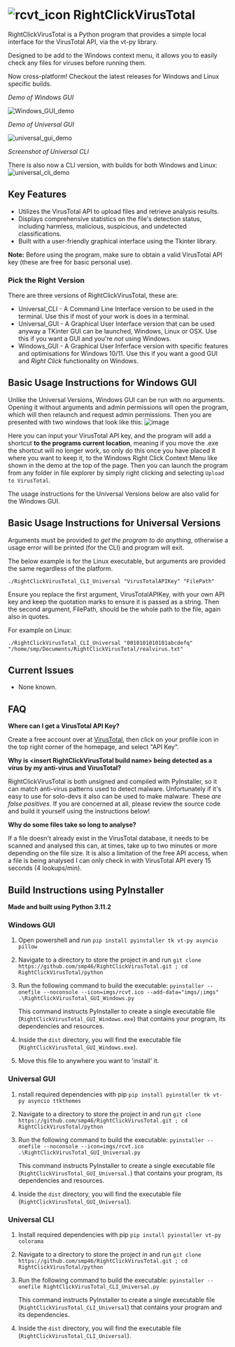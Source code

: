 # ![rcvt_icon](https://github.com/smp46/RightClickVirusTotal/assets/27676057/432f94bc-72b1-4f67-85e4-18b04ac133a7)  RightClickVirusTotal #


RightClickVirusTotal is a Python program that provides a simple local interface for the VirusTotal API, via the vt-py library.

Designed to be add to the Windows context menu, it allows you to easily check any files for viruses before running them.

Now cross-platform! Checkout the latest releases for Windows and Linux specific builds.

_Demo of Windows GUI_

![Windows_GUI_demo](https://github.com/smp46/RightClickVirusTotal/assets/27676057/edbf8a55-4ee0-41aa-b7ea-6f36d689b224)

_Demo of Universal GUI_

![universal_gui_demo](https://github.com/smp46/RightClickVirusTotal/assets/27676057/a35113cf-60ce-4a01-a811-35f7f8c5407c)

_Screenshot of Universal CLI_

There is also now a CLI version, with builds for both Windows and Linux:
![universal_cli_demo](https://github.com/smp46/RightClickVirusTotal/assets/27676057/69610265-d554-4de0-a432-0c55511716b1)

## Key Features

- Utilizes the VirusTotal API to upload files and retrieve analysis results.
- Displays comprehensive statistics on the file's detection status, including harmless, malicious, suspicious, and undetected classifications.
- Built with a user-friendly graphical interface using the Tkinter library.

**Note:** Before using the program, make sure to obtain a valid VirusTotal API key (these are free for basic personal use).

### Pick the Right Version ###

There are three versions of RightClickVirusTotal, these are:

- Universal_CLI - A Command Line Interface version to be used in the terminal. Use this if most of your work is does in a terminal.
- Universal_GUI - A Graphical User Interface version that can be used anyway a TKinter GUI can be launched, Windows, Linux or OSX. Use this if you want a GUI and you're _not_ using Windows.
- Windows_GUI - A Graphical User Inferface version with specific features and optimisations for Windows 10/11. Use this if you want a good GUI and *Right Click* functionality on Windows.


## Basic Usage Instructions for Windows GUI ##

Unlike the Universal Versions, Windows GUI can be run with no arguments. Opening it without arguments and admin permissions will open the program, which will then relaunch and request
admin permissions. Then you are presented with two windows that look like this:
![image](https://github.com/smp46/RightClickVirusTotal/assets/27676057/8c471a81-2763-4c51-b15e-a42ed865fb03)

Here you can input your VirusTotal API key, and the program will add a shortcut **to the programs current location**, meaning if you move the .exe the shortcut will no longer work, so only 
do this once you have placed it where you want to keep it, to the Windows Right Click Context Menu like shown in the demo at the top of the page. Then you can launch the program from any
folder in file explorer by simply right clicking and selecting `Upload to VirusTotal`.

The usage instructions for the Universal Versions below are also valid for the Windows GUI.

## Basic Usage Instructions for Universal Versions

Arguments must be provided  _to get the program to do anything_, otherwise a usage error will be printed (for the CLI) and program will exit.

The below example is for the Linux executable, but arguments are provided the same regardless of the platform.

`./RightClickVirusTotal_CLI_Universal "VirusTotalAPIKey" "FilePath"`

Ensure you replace the first argument, VirusTotalAPIKey, with your own API key and keep the quotation marks to ensure it is passed as a string.
Then the second argument, FilePath, should be the whole path to the file, again also in quotes.

For example on Linux:

`./RightClickVirusTotal_CLI_Universal "0010101010101abcdefq" "/home/smp/Documents/RightClickVirusTotal/realvirus.txt"`

## Current Issues

- None known.

## FAQ

**Where can I get a VirusTotal API Key?**

Create a free account over at [VirusTotal](https://www.virustotal.com), then click on your profile icon in the top right corner of the homepage, and select "API Key".

**Why is \<insert RightClickVirusTotal build name\> being detected as a virus by my anti-virus and VirusTotal?**

RightClickVirusTotal is both unsigned and compiled with PyInstaller, so it can match anti-virus patterns used to detect malware. Unfortunately if it's easy to use for solo-devs it also can be used to make malware. These _are false positives_.
If you are concerned at all, please review the source code and build it yourself using the instructions below!

**Why do some files take so long to analyse?**

If a file doesn't already exist in the VirusTotal database, it needs to be scanned and analysed this can, at times, take up to two minutes or more depending on the file size.
It is also a limitation of the free API access, when a file is being analysed I can only check in with VirusTotal API every 15 seconds (4 lookups/min).

## Build Instructions using PyInstaller
**Made and built using Python 3.11.2**
### Windows GUI ###

1. Open powershell and run `pip install pyinstaller tk vt-py asyncio pillow`

2. Navigate to a directory to store the project in and run `git clone https://github.com/smp46/RightClickVirusTotal.git ; cd RightClickVirusTotal/python`

3. Run the following command to build the executable: `pyinstaller --onefile --noconsole --icon=imgs/rcvt.ico --add-data="imgs/;imgs" .\RightClickVirusTotal_GUI_Windows.py`

   This command instructs PyInstaller to create a single executable file (`RightClickVirusTotal_GUI_Windows.exe`) that contains your program, its dependencies and resources.


4. Inside the `dist` directory, you will find the executable file (`RightClickVirusTotal_GUI_Windows.exe`).

5. Move this file to anywhere you want to 'install' it.

### Universal GUI ###

1. nstall required dependencies with pip `pip install pyinstaller tk vt-py asyncio ttkthemes`

2. Navigate to a directory to store the project in and run `git clone https://github.com/smp46/RightClickVirusTotal.git ; cd RightClickVirusTotal/python`

3. Run the following command to build the executable: `pyinstaller --onefile --noconsole --icon=imgs/rcvt.ico .\RightClickVirusTotal_GUI_Universal.py`

   This command instructs PyInstaller to create a single executable file (`RightClickVirusTotal_GUI_Universal.`) that contains your program, its dependencies and resources.

4. Inside the `dist` directory, you will find the executable file (`RightClickVirusTotal_GUI_Universal`).

### Universal CLI

1. Install required dependencies with pip `pip install pyinstaller vt-py colorama`

4. Navigate to a directory to store the project in and run `git clone https://github.com/smp46/RightClickVirusTotal.git ; cd RightClickVirusTotal/python`

3. Run the following command to build the executable: `pyinstaller --onefile RightClickVirusTotal_CLI_Universal.py`

   This command instructs PyInstaller to create a single executable file (`RightClickVirusTotal_CLI_Universal`) that contains your program and its dependencies.

4. Inside the `dist` directory, you will find the executable file (`RightClickVirusTotal_CLI_Universal`).
